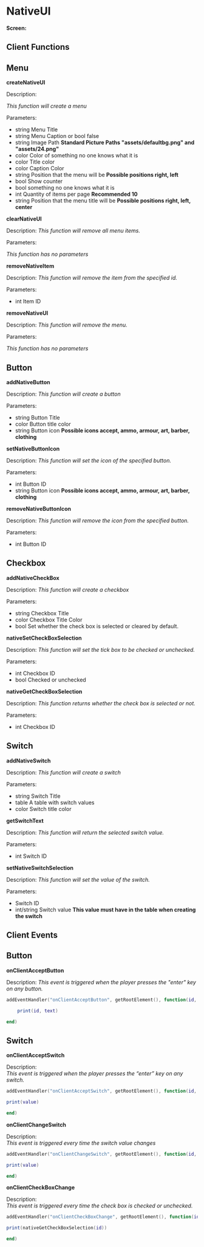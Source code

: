 
# NativeUI

**Screen:**

## Client Functions

## Menu


**createNativeUI**


Description:

*This function will create a menu*

Parameters:

 - string Menu Title
 - string Menu Caption or bool false
 - string Image Path **Standard Picture Paths "assets/defaultbg.png" and "assets/24.png"**
 -  color Color of something no one knows what it is
 -  color Title color
 -  color Caption Color
 -  string Position that the menu will be **Possible positions right, left**
 - bool Show counter
 - bool something no one knows what it is
 - int Quantity of items per page **Recommended 10**
 - string Position that the menu title will be **Possible positions right, left, center**

**clearNativeUI**

Description:
*This function will remove all menu items.*

Parameters:

*This function has no parameters*

**removeNativeItem**

Description:
*This function will remove the item from the specified id.*

Parameters:

 - int Item ID

**removeNativeUI**

Description:
*This function will remove the menu.*

Parameters:

*This function has no parameters*

## Button

**addNativeButton**

Description:
*This function will create a button*

Parameters:

 - string Button Title
 - color Button title color
 - string Button icon **Possible icons accept, ammo, armour, art, barber, clothing**

**setNativeButtonIcon**

Description:
*This function will set the icon of the specified button.*

Parameters:

 - int Button ID
 - string Button icon **Possible icons accept, ammo, armour, art, barber, clothing**

**removeNativeButtonIcon**

Description:
*This function will remove the icon from the specified button.*

Parameters:

- int Button ID

## Checkbox

**addNativeCheckBox**

Description:
*This function will create a checkbox*

Parameters:

 - string Checkbox Title
 - color Checkbox Title Color
 - bool Set whether the check box is selected or cleared by default.

**nativeSetCheckBoxSelection**

Description:
*This function will set the tick box to be checked or unchecked.*

Parameters:

 - int Checkbox ID
 - bool Checked or unchecked

**nativeGetCheckBoxSelection**

Description:
*This function returns whether the check box is selected or not.*

Parameters:

 - int Checkbox ID

## Switch

**addNativeSwitch**

Description:
*This function will create a switch*

Parameters:

 - string Switch Title
 - table A table with switch values
 - color Switch title color

**getSwitchText**

Description:
*This function will return the selected switch value.*

Parameters:
	
- int Switch ID

**setNativeSwitchSelection**

Description:
*This function will set the value of the switch.*

Parameters:

 - Switch ID
 - int/string Switch value **This value must have in the table when creating the switch**

## Client Events

## Button

**onClientAcceptButton**

Description:
*This event is triggered when the player presses the "enter" key on any button.*

```lua
addEventHandler("onClientAcceptButton", getRootElement(), function(id, text)

	print(id, text)

end)
```

## Switch

**onClientAcceptSwitch**

Description:  
*This event is triggered when the player presses the “enter” key on any switch.*

```lua
addEventHandler("onClientAcceptSwitch", getRootElement(), function(id, value)

print(value)

end)
```

**onClientChangeSwitch**

Description:  
*This event is triggered every time the switch value changes*

```lua
addEventHandler("onClientChangeSwitch", getRootElement(), function(id, value)

print(value)

end)
```

**onClientCheckBoxChange**

Description:  
*This event is triggered every time the check box is checked or unchecked.*

```lua
addEventHandler("onClientCheckBoxChange", getRootElement(), function(id, checked)

print(nativeGetCheckBoxSelection(id))

end)
```
